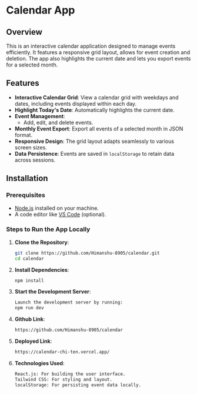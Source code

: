 # Calendar App  

## Overview  
This is an interactive calendar application designed to manage events efficiently. It features a responsive grid layout, allows for event creation and deletion. The app also highlights the current date and lets you export events for a selected month.  

## Features  
- **Interactive Calendar Grid**: View a calendar grid with weekdays and dates, including events displayed within each day.  
- **Highlight Today's Date**: Automatically highlights the current date.  
- **Event Management**:  
  - Add, edit, and delete events.   
- **Monthly Event Export**: Export all events of a selected month in JSON format.  
- **Responsive Design**: The grid layout adapts seamlessly to various screen sizes.  
- **Data Persistence**: Events are saved in `localStorage` to retain data across sessions.  

## Installation  

### Prerequisites  
- [Node.js](https://nodejs.org/) installed on your machine.  
- A code editor like [VS Code](https://code.visualstudio.com/) (optional).  

### Steps to Run the App Locally  

1. **Clone the Repository**:  
   ```bash  
   git clone https://github.com/Himanshu-8905/calendar.git  
   cd calendar


2. **Install Dependencies**:
   ```bash
   npm install  

3. **Start the Development Server**:
   ```bash
   Launch the development server by running:
   npm run dev  

4. **Github Link**:
   ```bash
   https://github.com/Himanshu-8905/calendar

5. **Deployed Link**:
   ```bash
   https://calendar-chi-ten.vercel.app/

6. **Technologies Used**:
    ```bash
    React.js: For building the user interface.
    Tailwind CSS: For styling and layout.
    localStorage: For persisting event data locally.